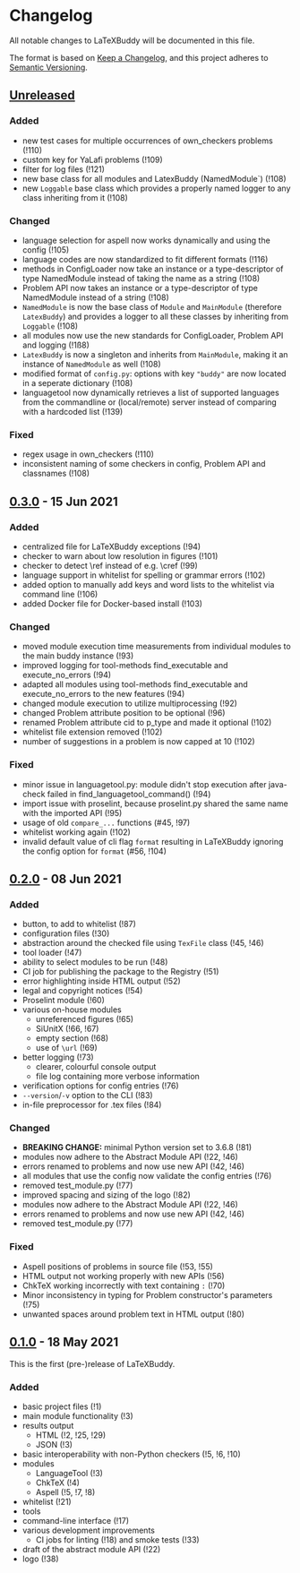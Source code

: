 # Changelog

All notable changes to LaTeXBuddy will be documented in this file.

The format is based on [Keep a Changelog](https://keepachangelog.com/en/1.0.0/),
and this project adheres to [Semantic Versioning](https://semver.org/spec/v2.0.0.html).

## [Unreleased]

### Added
- new test cases for multiple occurrences of own_checkers problems (!110)
- custom key for YaLafi problems (!109)
- filter for log files (!121)
- new base class for all modules and LatexBuddy (NamedModule`) (!108)
- new `Loggable` base class which provides a properly named logger to any class inheriting from it (!108) 

### Changed
- language selection for aspell now works dynamically and using the config (!105)
- language codes are now standardized to fit different formats (!116)
- methods in ConfigLoader now take an instance or a type-descriptor of type NamedModule instead of taking the name as a string (!108)
- Problem API now takes an instance or a type-descriptor of type NamedModule instead of a string (!108)
- `NamedModule` is now the base class of `Module` and `MainModule` (therefore `LatexBuddy`) and provides a logger to all these classes by inheriting from `Loggable` (!108)
- all modules now use the new standards for ConfigLoader, Problem API and logging (!1ß8)
- `LatexBuddy` is now a singleton and inherits from `MainModule`, making it an instance of `NamedModule` as well (!108)
- modified format of `config.py`: options with key `"buddy"` are now located in a seperate dictionary (!108)
- languagetool now dynamically retrieves a list of supported languages from the commandline or (local/remote) server instead of comparing with a hardcoded list (!139)

### Fixed
- regex usage in own_checkers (!110)
- inconsistent naming of some checkers in config, Problem API and classnames (!108)

## [0.3.0] - 15 Jun 2021

### Added
- centralized file for LaTeXBuddy exceptions (!94)
- checker to warn about low resolution in figures (!101)
- checker to detect \ref instead of e.g. \cref (!99)
- language support in whitelist for spelling or grammar errors (!102)
- added option to manually add keys and word lists to the whitelist via command line (!106)
- added Docker file for Docker-based install (!103)

### Changed
- moved module execution time measurements from individual modules to the main buddy instance (!93)
- improved logging for tool-methods find_executable and execute_no_errors (!94)
- adapted all modules using tool-methods find_executable and execute_no_errors to the new features (!94)
- changed module execution to utilize multiprocessing (!92)
- changed Problem attribute position to be optional (!96)
- renamed Problem attribute cid to p_type and made it optional (!102)
- whitelist file extension removed (!102)
- number of suggestions in a problem is now capped at 10 (!102)

### Fixed
- minor issue in languagetool.py: module didn't stop execution after java-check failed in find_languagetool_command() (!94)
- import issue with proselint, because proselint.py shared the same name with the imported API (!95)
- usage of old `compare_...` functions (#45, !97)
- whitelist working again (!102)
- invalid default value of cli flag `format` resulting in LaTeXBuddy ignoring the config option for `format` (#56, !104)

## [0.2.0] - 08 Jun 2021

### Added

- button, to add to whitelist (!87)
- configuration files (!30)
- abstraction around the checked file using `TexFile` class (!45, !46)
- tool loader (!47)
- ability to select modules to be run (!48)
- CI job for publishing the package to the Registry (!51)
- error highlighting inside HTML output (!52)
- legal and copyright notices (!54)
- Proselint module (!60)
- various on-house modules
  - unreferenced figures (!65)
  - SiUnitX (!66, !67)
  - empty section (!68)
  - use of `\url` (!69)
- better logging (!73)
  - clearer, colourful console output
  - file log containing more verbose information
- verification options for config entries (!76)
- `--version`/`-v` option to the CLI (!83)
- in-file preprocessor for .tex files (!84)

### Changed

- **BREAKING CHANGE:** minimal Python version set to 3.6.8 (!81)
- modules now adhere to the Abstract Module API (!22, !46)
- errors renamed to problems and now use new API (!42, !46)
- all modules that use the config now validate the config entries (!76)
- removed test_module.py (!77)
- improved spacing and sizing of the logo (!82)
- modules now adhere to the Abstract Module API (!22, !46)
- errors renamed to problems and now use new API (!42, !46)
- removed test_module.py (!77)

### Fixed

- Aspell positions of problems in source file (!53, !55)
- HTML output not working properly with new APIs (!56)
- ChkTeX working incorrectly with text containing `:` (!70)
- Minor inconsistency in typing for Problem constructor's parameters (!75)
- unwanted spaces around problem text in HTML output (!80)

## [0.1.0] - 18 May 2021

This is the first (pre-)release of LaTeXBuddy.

### Added

- basic project files (!1)
- main module functionality (!3)
- results output
  - HTML (!2, !25, !29)
  - JSON (!3)
- basic interoperability with non-Python checkers (!5, !6, !10)
- modules
  - LanguageTool (!3)
  - ChkTeX (!4)
  - Aspell (!5, !7, !8)
- whitelist (!21)
- tools
- command-line interface (!17)
- various development improvements
  - CI jobs for linting (!18) and smoke tests (!33)
- draft of the abstract module API (!22)
- logo (!38)


[Unreleased]: https://git.rz.tu-bs.de/sw-technik-fahrzeuginformatik/sep/sep-2021/ibr_alg_0/latexbuddy/-/compare/v0.3.0...master
[0.3.0]: https://git.rz.tu-bs.de/sw-technik-fahrzeuginformatik/sep/sep-2021/ibr_alg_0/latexbuddy/-/compare/v0.2.0...v0.3.0
[0.2.0]: https://git.rz.tu-bs.de/sw-technik-fahrzeuginformatik/sep/sep-2021/ibr_alg_0/latexbuddy/-/compare/v0.1.0...v0.2.0
[0.1.0]: https://git.rz.tu-bs.de/sw-technik-fahrzeuginformatik/sep/sep-2021/ibr_alg_0/latexbuddy/-/compare/124d0730...v0.1.0
